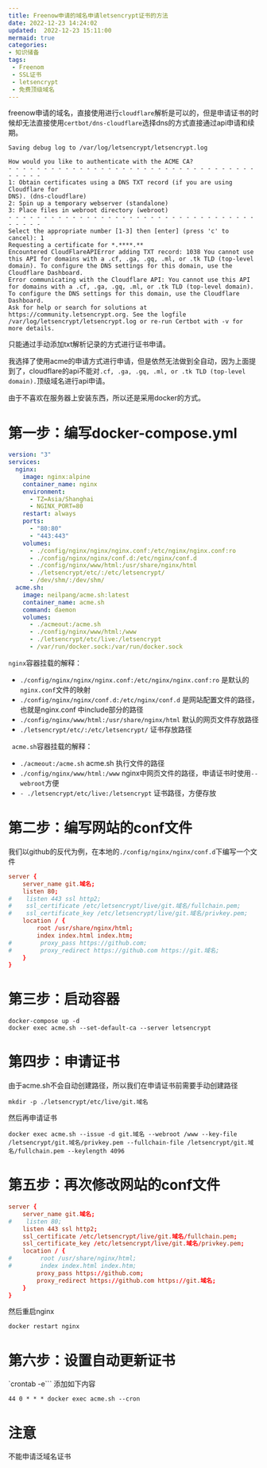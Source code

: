 ```yaml
---
title: Freenow申请的域名申请letsencrypt证书的方法
date: 2022-12-23 14:24:02
updated:  2022-12-23 15:11:00
mermaid: true
categories:
- 知识储备
tags:
 - Freenom
 - SSL证书
 - letsencrypt
 - 免费顶级域名
---
```



freenow申请的域名，直接使用进行`cloudflare`解析是可以的，但是申请证书的时候却无法直接使用`certbot/dns-cloudflare`选择dns的方式直接通过api申请和续期。
```
Saving debug log to /var/log/letsencrypt/letsencrypt.log

How would you like to authenticate with the ACME CA?
- - - - - - - - - - - - - - - - - - - - - - - - - - - - - - - - - - - - - - - -
1: Obtain certificates using a DNS TXT record (if you are using Cloudflare for
DNS). (dns-cloudflare)
2: Spin up a temporary webserver (standalone)
3: Place files in webroot directory (webroot)
- - - - - - - - - - - - - - - - - - - - - - - - - - - - - - - - - - - - - - - -
Select the appropriate number [1-3] then [enter] (press 'c' to cancel): 1
Requesting a certificate for *.****.**
Encountered CloudFlareAPIError adding TXT record: 1038 You cannot use this API for domains with a .cf, .ga, .gq, .ml, or .tk TLD (top-level domain). To configure the DNS settings for this domain, use the Cloudflare Dashboard.
Error communicating with the Cloudflare API: You cannot use this API for domains with a .cf, .ga, .gq, .ml, or .tk TLD (top-level domain). To configure the DNS settings for this domain, use the Cloudflare Dashboard.
Ask for help or search for solutions at https://community.letsencrypt.org. See the logfile /var/log/letsencrypt/letsencrypt.log or re-run Certbot with -v for more details.
```

只能通过手动添加txt解析记录的方式进行证书申请。

我选择了使用acme的申请方式进行申请，但是依然无法做到全自动，因为上面提到了，cloudflare的api不能对`.cf, .ga, .gq, .ml, or .tk TLD (top-level domain).`顶级域名进行api申请。

由于不喜欢在服务器上安装东西，所以还是采用docker的方式。

# 第一步：编写docker-compose.yml

```yml
version: "3"
services:
  nginx:
    image: nginx:alpine
    container_name: nginx
    environment:
      - TZ=Asia/Shanghai
      - NGINX_PORT=80
    restart: always
    ports:
      - "80:80"
      - "443:443"
    volumes:
      - ./config/nginx/nginx/nginx.conf:/etc/nginx/nginx.conf:ro
      - ./config/nginx/nginx/conf.d:/etc/nginx/conf.d
      - ./config/nginx/www/html:/usr/share/nginx/html
      - ./letsencrypt/etc/:/etc/letsencrypt/
      - /dev/shm/:/dev/shm/
  acme.sh:
    image: neilpang/acme.sh:latest
    container_name: acme.sh
    command: daemon
    volumes:
      - ./acmeout:/acme.sh
      - ./config/nginx/www/html:/www
      - ./letsencrypt/etc/live:/letsencrypt
      - /var/run/docker.sock:/var/run/docker.sock
```

`nginx`容器挂载的解释：

- `./config/nginx/nginx/nginx.conf:/etc/nginx/nginx.conf:ro` 是默认的`nginx.conf`文件的映射
- `./config/nginx/nginx/conf.d:/etc/nginx/conf.d` 是网站配置文件的路径，也就是nginx.conf 中include部分的路径
- `./config/nginx/www/html:/usr/share/nginx/html` 默认的网页文件存放路径
- `./letsencrypt/etc/:/etc/letsencrypt/` 证书存放路径

` acme.sh`容器挂载的解释：

- `./acmeout:/acme.sh` acme.sh 执行文件的路径
- `./config/nginx/www/html:/www` nginx中网页文件的路径，申请证书时使用`--webroot`方便
- `- ./letsencrypt/etc/live:/letsencrypt` 证书路径，方便存放


# 第二步：编写网站的conf文件

我们以github的反代为例，在本地的`./config/nginx/nginx/conf.d`下编写一个文件

```conf
server {
    server_name git.域名;
    listen 80;
#    listen 443 ssl http2;
#    ssl_certificate /etc/letsencrypt/live/git.域名/fullchain.pem; 
#    ssl_certificate_key /etc/letsencrypt/live/git.域名/privkey.pem;
    location / {
        root /usr/share/nginx/html;
        index index.html index.htm;
#        proxy_pass https://github.com;
#        proxy_redirect https://github.com https://git.域名;
    }
}
```

# 第三步：启动容器

```
docker-compose up -d
docker exec acme.sh --set-default-ca --server letsencrypt
```

# 第四步：申请证书

由于acme.sh不会自动创建路径，所以我们在申请证书前需要手动创建路径

```
mkdir -p ./letsencrypt/etc/live/git.域名
```

然后再申请证书

```
docker exec acme.sh --issue -d git.域名 --webroot /www --key-file /letsencrypt/git.域名/privkey.pem --fullchain-file /letsencrypt/git.域名/fullchain.pem --keylength 4096
```

# 第五步：再次修改网站的conf文件

```conf
server {
    server_name git.域名;
#    listen 80;
    listen 443 ssl http2;
    ssl_certificate /etc/letsencrypt/live/git.域名/fullchain.pem; 
    ssl_certificate_key /etc/letsencrypt/live/git.域名/privkey.pem;
    location / {
#        root /usr/share/nginx/html;
#        index index.html index.htm;
        proxy_pass https://github.com;
        proxy_redirect https://github.com https://git.域名;
    }
}
```

然后重启nginx

```
docker restart nginx
```

# 第六步：设置自动更新证书

`crontab -e```
添加如下内容

```
44 0 * * * docker exec acme.sh --cron
```

# 注意

不能申请泛域名证书
